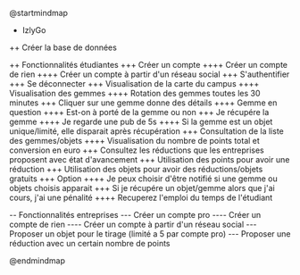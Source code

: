 @startmindmap
+ IzlyGo

++ Créer la base de données

++ Fonctionnalités étudiantes
+++ Créer un compte
++++ Créer un compte de rien
++++ Créer un compte à partir d'un réseau social
+++ S'authentifier
+++ Se déconnecter
+++ Visualisation de la carte du campus
++++ Visualisation des gemmes 
++++ Rotation des gemmes toutes les 30 minutes
+++ Cliquer sur une gemme donne des détails
++++ Gemme en question
++++ Est-on à porté de la gemme ou non
+++ Je récupére la gemme
++++ Je regarde une pub de 5s
++++ Si la gemme est un objet unique/limité, elle disparait après récupération
+++ Consultation de la liste des gemmes/objets
++++ Visualisation du nombre de points total et conversion en euro
+++ Consultez les réductions que les entreprises proposent avec état d'avancement
+++ Utilisation des points pour avoir une réduction
+++ Utilisation des objets pour avoir des réductions/objets gratuits
+++ Option
++++ Je peux choisir d'être notifié si une gemme ou objets choisis apparait
+++ Si je récupére un objet/gemme alors que j'ai cours, j'ai une pénalité
++++ Recuperez l'emploi du temps de l'étudiant

-- Fonctionnalités entreprises
--- Créer un compte pro
---- Créer un compte de rien
---- Créer un compte à partir d'un réseau social
--- Proposer un objet pour le tirage (limité a 5 par compte pro)
--- Proposer une réduction avec un certain nombre de points

@endmindmap
